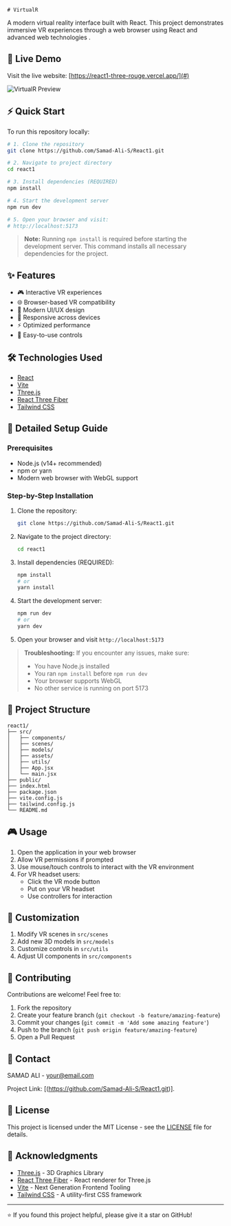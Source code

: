     # VirtualR

A modern virtual reality interface built with React. This project demonstrates immersive VR experiences through a web browser using React and advanced web technologies  .
 
## 🚀 Live Demo 

Visit the live website: [https://react1-three-rouge.vercel.app/](#)
 
![VirtualR Preview](your-screenshot-url-here)   

 
## ⚡ Quick Start

To run this repository locally:


```bash  
# 1. Clone the repository
git clone https://github.com/Samad-Ali-S/React1.git 

# 2. Navigate to project directory
cd react1

# 3. Install dependencies (REQUIRED)
npm install

# 4. Start the development server
npm run dev

# 5. Open your browser and visit:
# http://localhost:5173
```

> **Note:** Running `npm install` is required before starting the development server. This command installs all necessary dependencies for the project.

## ✨ Features

- 🎮 Interactive VR experiences
- 🌐 Browser-based VR compatibility
- 🎨 Modern UI/UX design
- 📱 Responsive across devices
- ⚡ Optimized performance
- 🔌 Easy-to-use controls

## 🛠️ Technologies Used

- [React](https://reactjs.org/)
- [Vite](https://vitejs.dev/)
- [Three.js](https://threejs.org/)
- [React Three Fiber](https://docs.pmnd.rs/react-three-fiber/)
- [Tailwind CSS](https://tailwindcss.com/)

## 🚀 Detailed Setup Guide

### Prerequisites

- Node.js (v14+ recommended)
- npm or yarn
- Modern web browser with WebGL support

### Step-by-Step Installation

1. Clone the repository:
   ```bash
   git clone https://github.com/Samad-Ali-S/React1.git
   ```

2. Navigate to the project directory:
   ```bash
   cd react1
   ```

3. Install dependencies (REQUIRED):
   ```bash
   npm install
   # or
   yarn install
   ```

4. Start the development server:
   ```bash
   npm run dev
   # or
   yarn dev
   ```

5. Open your browser and visit `http://localhost:5173`

> **Troubleshooting:** If you encounter any issues, make sure:
> - You have Node.js installed
> - You ran `npm install` before `npm run dev`
> - Your browser supports WebGL
> - No other service is running on port 5173

## 📁 Project Structure

```
react1/
├── src/
│   ├── components/
│   ├── scenes/
│   ├── models/
│   ├── assets/
│   ├── utils/
│   ├── App.jsx
│   └── main.jsx
├── public/
├── index.html
├── package.json
├── vite.config.js
├── tailwind.config.js
└── README.md
```

## 🎮 Usage

1. Open the application in your web browser
2. Allow VR permissions if prompted
3. Use mouse/touch controls to interact with the VR environment
4. For VR headset users:
   - Click the VR mode button
   - Put on your VR headset
   - Use controllers for interaction

## 🎨 Customization

1. Modify VR scenes in `src/scenes`
2. Add new 3D models in `src/models`
3. Customize controls in `src/utils`
4. Adjust UI components in `src/components`

## 🤝 Contributing

Contributions are welcome! Feel free to:

1. Fork the repository
2. Create your feature branch (`git checkout -b feature/amazing-feature`)
3. Commit your changes (`git commit -m 'Add some amazing feature'`)
4. Push to the branch (`git push origin feature/amazing-feature`)
5. Open a Pull Request

## 📧 Contact

SAMAD ALI - [your@email.com](Fa23bese0016@maju.edu.pk)

Project Link: [(https://github.com/Samad-Ali-S/React1.git)].

## 📝 License

This project is licensed under the MIT License - see the [LICENSE](LICENSE) file for details.

## 🙏 Acknowledgments

- [Three.js](https://threejs.org/) - 3D Graphics Library
- [React Three Fiber](https://docs.pmnd.rs/react-three-fiber/) - React renderer for Three.js
- [Vite](https://vitejs.dev/) - Next Generation Frontend Tooling
- [Tailwind CSS](https://tailwindcss.com/) - A utility-first CSS framework

---

⭐️ If you found this project helpful, please give it a star on GitHub!
